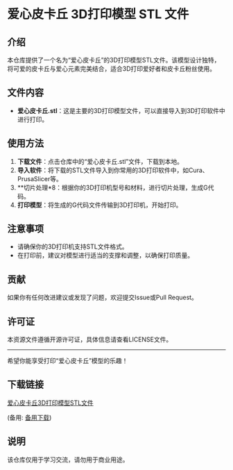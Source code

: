 # 爱心皮卡丘 3D打印模型 STL 文件

## 介绍

本仓库提供了一个名为“爱心皮卡丘”的3D打印模型STL文件。该模型设计独特，将可爱的皮卡丘与爱心元素完美结合，适合3D打印爱好者和皮卡丘粉丝使用。

## 文件内容

- **爱心皮卡丘.stl**：这是主要的3D打印模型文件，可以直接导入到3D打印软件中进行打印。

## 使用方法

1. **下载文件**：点击仓库中的“爱心皮卡丘.stl”文件，下载到本地。
2. **导入软件**：将下载的STL文件导入到你常用的3D打印软件中，如Cura、PrusaSlicer等。
3. **切片处理*8：根据你的3D打印机型号和材料，进行切片处理，生成G代码。
4. **打印模型**：将生成的G代码文件传输到3D打印机，开始打印。

## 注意事项

- 请确保你的3D打印机支持STL文件格式。
- 在打印前，建议对模型进行适当的支撑和调整，以确保打印质量。

## 贡献

如果你有任何改进建议或发现了问题，欢迎提交Issue或Pull Request。

## 许可证

本资源文件遵循开源许可证，具体信息请查看LICENSE文件。

---

希望你能享受打印“爱心皮卡丘”模型的乐趣！

## 下载链接
[爱心皮卡丘3D打印模型STL文件](https://pan.quark.cn/s/e8056b487eae) 

(备用: [备用下载](https://pan.baidu.com/s/1rC-eBtCwAkRvPnpik6U0nw?pwd=1234))

## 说明

该仓库仅用于学习交流，请勿用于商业用途。
